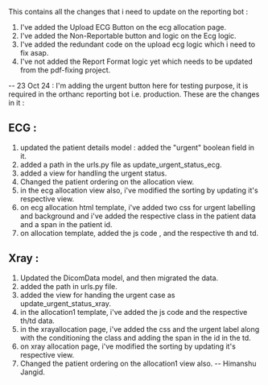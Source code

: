This contains all the changes that i need to update on the reporting bot :
1. I've added the Upload ECG Button on the ecg allocation page.
2. I've added the Non-Reportable button and logic on the Ecg logic.
3. I've added the redundant code on the upload ecg logic which i need to fix asap.
5. I've not added the Report Format logic yet which needs to be updated from the pdf-fixing project.


-- 23 Oct 24 :
I'm adding the urgent button here for testing purpose, it is required in the orthanc reporting bot i.e. production.
These are the changes in it :
## ECG :
1. updated the patient details model : added the "urgent" boolean field in it.
2. added a path in the urls.py file as update_urgent_status_ecg.
3. added a view for handling the urgent status.
4. Changed the patient ordering on the allocation view.
5. in the ecg allocation view also, i've modified the sorting by updating it's respective view.
6. on ecg allocation html template, i've added two css for urgent labelling and background and i've added the respective class in the patient data and a span in the patient id.
7. on allocation template, added the js code , and the respective th and td.

## Xray :
1. Updated the DicomData model, and then migrated the data.
2. added the path in urls.py file.
3. added the view for handing the urgent case as update_urgent_status_xray.
4. in the allocation1 template, i've added the js code and the respective th/td data.
5. in the xrayallocation page, i've added the css and the urgent label along with the conditioning the class and adding  the span in the id in the td.
6. on xray allocation page, i've modified the sorting by updating it's respective view.
7. Changed the patient ordering on the allocation1 view also.
-- Himanshu Jangid.